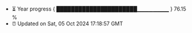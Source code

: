 - ⏳ Year progress { ██████████████████████▁▁▁▁▁▁▁▁ } 76.15 %
- ⏰ Updated on Sat, 05 Oct 2024 17:18:57 GMT

